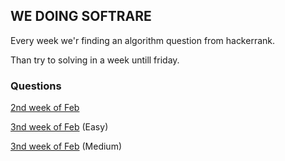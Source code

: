 ## WE DOING SOFTRARE

Every week we'r finding an algorithm question from hackerrank.

Than try to solving in a week untill friday.

### Questions

[2nd week of Feb](https://www.hackerrank.com/challenges/chocolate-feast/problem)


[3nd week of Feb](https://www.hackerrank.com/challenges/handshake/problem) (Easy)

[3nd week of Feb](https://www.hackerrank.com/challenges/encryption/problem) (Medium)
